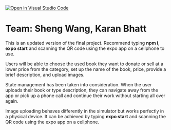 [![Open in Visual Studio Code](https://classroom.github.com/assets/open-in-vscode-c66648af7eb3fe8bc4f294546bfd86ef473780cde1dea487d3c4ff354943c9ae.svg)](https://classroom.github.com/online_ide?assignment_repo_id=9118978&assignment_repo_type=AssignmentRepo)

# Team: Sheng Wang, Karan Bhatt

This is an updated version of the final project. Recommend typing **npm i**, **expo start** and scanning the QR code using the expo app on a cellphone to use.

Users will be able to choose the used book they want to donate or sell at a lower price from the category, set up the name of the book, price, provide a brief description, and upload images.

State management has been taken into consideration. When the user uploads their book or type description, they can navigate away from the app or pick up a phone call and continue their work without starting all over again.

Image uploading behaves differently in the simulator but works perfectly in a physical device. It can be achieved by typing **expo start** and scanning the QR code using the expo app on a cellphone.
